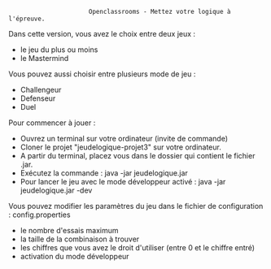                           Openclassrooms - Mettez votre logique à l'épreuve.

Dans cette version, vous avez le choix entre deux jeux :
- le jeu du plus ou moins
- le Mastermind

Vous pouvez aussi choisir entre plusieurs mode de jeu :
- Challengeur
- Defenseur
- Duel

Pour commencer à jouer : 
- Ouvrez un terminal sur votre ordinateur (invite de commande)
- Cloner le projet "jeudelogique-projet3" sur votre ordinateur.
- A partir du terminal, placez vous dans le dossier qui contient le fichier .jar.
- Exécutez la commande : java -jar jeudelogique.jar
- Pour lancer le jeu avec le mode développeur activé : java -jar jeudelogique.jar -dev 

Vous pouvez modifier les paramètres du jeu dans le fichier de configuration : config.properties 
- le nombre d'essais maximum
- la taille de la combinaison à trouver
- les chiffres que vous avez le droit d'utiliser (entre 0 et le chiffre entré)
- activation du mode développeur

